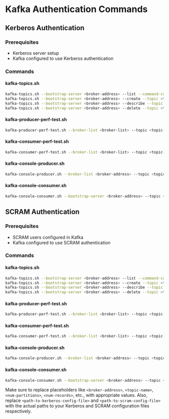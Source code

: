 # Kafka Authentication Commands

## Kerberos Authentication

### Prerequisites
- Kerberos server setup
- Kafka configured to use Kerberos authentication

### Commands

#### kafka-topics.sh

```bash
kafka-topics.sh --bootstrap-server <broker-address> --list --command-config <path-to-kerberos-config-file>
kafka-topics.sh --bootstrap-server <broker-address> --create --topic <topic-name> --partitions <num-partitions> --replication-factor <replication-factor> --command-config <path-to-kerberos-config-file>
kafka-topics.sh --bootstrap-server <broker-address> --describe --topic <topic-name> --command-config <path-to-kerberos-config-file>
kafka-topics.sh --bootstrap-server <broker-address> --delete --topic <topic-name> --command-config <path-to-kerberos-config-file>
```

#### kafka-producer-perf-test.sh

```bash
kafka-producer-perf-test.sh --broker-list <broker-list> --topic <topic-name> --num-records <num-records> --record-size <record-size> --throughput <throughput> --command-config <path-to-kerberos-config-file>
```

#### kafka-consumer-perf-test.sh

```bash
kafka-consumer-perf-test.sh --broker-list <broker-list> --topic <topic-name> --messages <num-messages> --threads <num-threads> --command-config <path-to-kerberos-config-file>
```

#### kafka-console-producer.sh

```bash
kafka-console-producer.sh --broker-list <broker-address> --topic <topic-name> --producer.config <path-to-producer-properties-file> --command-config <path-to-kerberos-config-file>
```

#### kafka-console-consumer.sh

```bash
kafka-console-consumer.sh --bootstrap-server <broker-address> --topic <topic-name> --consumer.config <path-to-consumer-properties-file> --command-config <path-to-kerberos-config-file>
```

## SCRAM Authentication

### Prerequisites
- SCRAM users configured in Kafka
- Kafka configured to use SCRAM authentication

### Commands

#### kafka-topics.sh

```bash
kafka-topics.sh --bootstrap-server <broker-address> --list --command-config <path-to-scram-config-file>
kafka-topics.sh --bootstrap-server <broker-address> --create --topic <topic-name> --partitions <num-partitions> --replication-factor <replication-factor> --command-config <path-to-scram-config-file>
kafka-topics.sh --bootstrap-server <broker-address> --describe --topic <topic-name> --command-config <path-to-scram-config-file>
kafka-topics.sh --bootstrap-server <broker-address> --delete --topic <topic-name> --command-config <path-to-scram-config-file>
```

#### kafka-producer-perf-test.sh

```bash
kafka-producer-perf-test.sh --broker-list <broker-list> --topic <topic-name> --num-records <num-records> --record-size <record-size> --throughput <throughput> --command-config <path-to-scram-config-file>
```

#### kafka-consumer-perf-test.sh

```bash
kafka-consumer-perf-test.sh --broker-list <broker-list> --topic <topic-name> --messages <num-messages> --threads <num-threads> --command-config <path-to-scram-config-file>
```

#### kafka-console-producer.sh

```bash
kafka-console-producer.sh --broker-list <broker-address> --topic <topic-name> --producer.config <path-to-producer-properties-file> --command-config <path-to-scram-config-file>
```

#### kafka-console-consumer.sh

```bash
kafka-console-consumer.sh --bootstrap-server <broker-address> --topic <topic-name> --consumer.config <path-to-consumer-properties-file> --command-config <path-to-scram-config-file>
```

Make sure to replace placeholders like `<broker-address>`, `<topic-name>`, `<num-partitions>`, `<num-records>`, etc., with appropriate values. Also, replace `<path-to-kerberos-config-file>` and `<path-to-scram-config-file>` with the actual paths to your Kerberos and SCRAM configuration files respectively.
